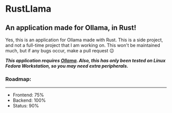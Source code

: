 # RustLlama
An application made for Ollama, in Rust!
---
Yes, this is an application for Ollama made with Rust. This is a side project, and not a full-time project that I am working on. This won't be maintained much, but if any bugs occur, make a pull request 😉

***This application requires [Ollama](https://github.com/ollama/ollama/). Also, this has only been tested on Linux Fedora Workstation, so you may need extra peripherals.***

### Roadmap:
---
- Frontend: 75%
- Backend: 100%
- Status: 90%